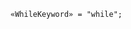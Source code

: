 <!-- This file is generated automatically by infrastructure scripts. Please don't edit by hand. -->

<!-- markdownlint-disable first-line-h1 -->

```{ .ebnf .slang-ebnf #WhileKeyword }
«WhileKeyword» = "while";
```
